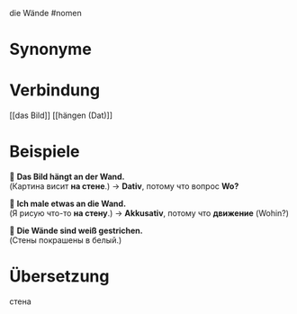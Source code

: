 die Wände
#nomen
# Synonyme

# Verbindung 
[[das Bild]]
[[hängen (Dat)]]

# Beispiele
🔹 **Das Bild hängt an der Wand.**  
(Картина висит **на стене**.) → **Dativ**, потому что вопрос **Wo?**

🔹 **Ich male etwas an die Wand.**  
(Я рисую что-то **на стену**.) → **Akkusativ**, потому что **движение** (Wohin?)

🔹 **Die Wände sind weiß gestrichen.**  
(Стены покрашены в белый.)
# Übersetzung
стена